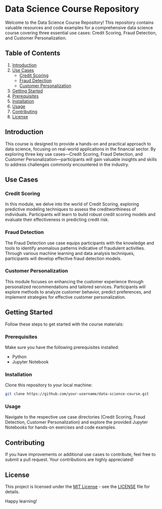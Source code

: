 # Data Science Course Repository

Welcome to the Data Science Course Repository! This repository contains valuable resources and code examples for a comprehensive data science course covering three essential use cases: Credit Scoring, Fraud Detection, and Customer Personalization.

## Table of Contents

1. [Introduction](#introduction)
2. [Use Cases](#use-cases)
    - [Credit Scoring](#credit-scoring)
    - [Fraud Detection](#fraud-detection)
    - [Customer Personalization](#customer-personalization)
3. [Getting Started](#getting-started)
4. [Prerequisites](#prerequisites)
5. [Installation](#installation)
6. [Usage](#usage)
7. [Contributing](#contributing)
8. [License](#license)

## Introduction

This course is designed to provide a hands-on and practical approach to data science, focusing on real-world applications in the financial sector. By exploring three key use cases—Credit Scoring, Fraud Detection, and Customer Personalization—participants will gain valuable insights and skills to address challenges commonly encountered in the industry.

## Use Cases

### Credit Scoring

In this module, we delve into the world of Credit Scoring, exploring predictive modeling techniques to assess the creditworthiness of individuals. Participants will learn to build robust credit scoring models and evaluate their effectiveness in predicting credit risk.

### Fraud Detection

The Fraud Detection use case equips participants with the knowledge and tools to identify anomalous patterns indicative of fraudulent activities. Through various machine learning and data analysis techniques, participants will develop effective fraud detection models.

### Customer Personalization

This module focuses on enhancing the customer experience through personalized recommendations and tailored services. Participants will explore methods to analyze customer behavior, predict preferences, and implement strategies for effective customer personalization.

## Getting Started

Follow these steps to get started with the course materials:

### Prerequisites

Make sure you have the following prerequisites installed:

- Python
- Jupyter Notebook

### Installation

Clone this repository to your local machine:

```bash
git clone https://github.com/your-username/data-science-course.git
```

### Usage

Navigate to the respective use case directories (Credit Scoring, Fraud Detection, Customer Personalization) and explore the provided Jupyter Notebooks for hands-on exercises and code examples.

## Contributing

If you have improvements or additional use cases to contribute, feel free to submit a pull request. Your contributions are highly appreciated!

## License

This project is licensed under the [MIT License](LICENSE) - see the [LICENSE](LICENSE) file for details.

Happy learning!
